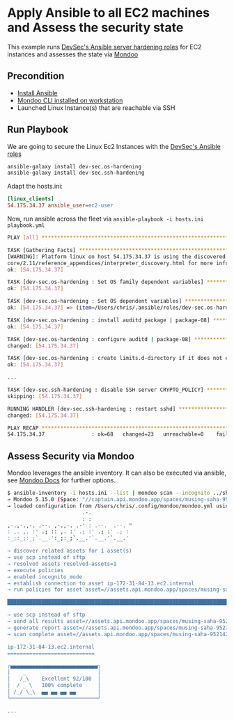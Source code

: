 # Apply Ansible to all EC2 machines and Assess the security state

This example runs [DevSec's Ansible server hardening roles](https://github.com/dev-sec/ansible-collection-hardening) for EC2 instances and assesses the state via [Mondoo](https://mondoo.com)

## Precondition

 * [Install Ansible](https://docs.ansible.com/ansible/latest/installation_guide/intro_installation.html)
 * [Mondoo CLI installed on workstation](https://mondoo.com/docs/operating_systems/installation/installation)
 * Launched Linux Instance(s) that are reachable via SSH

## Run Playbook

We are going to secure the Linux Ec2 Instances with the [DevSec's Ansible roles](https://github.com/dev-sec/ansible-collection-hardening)

```bash
ansible-galaxy install dev-sec.os-hardening
ansible-galaxy install dev-sec.ssh-hardening
```

Adapt the hosts.ini:

```ini
[linux_clients]
54.175.34.37 ansible_user=ec2-user
```

Now, run ansible across the fleet via `ansible-playbook -i hosts.ini playbook.yml`
 
```bash
PLAY [all] *******************************************************************************************************************************************************************************************************************************************************************

TASK [Gathering Facts] *******************************************************************************************************************************************************************************************************************************************************
[WARNING]: Platform linux on host 54.175.34.37 is using the discovered Python interpreter at /usr/bin/python, but future installation of another Python interpreter could change the meaning of that path. See https://docs.ansible.com/ansible-
core/2.11/reference_appendices/interpreter_discovery.html for more information.
ok: [54.175.34.37]

TASK [dev-sec.os-hardening : Set OS family dependent variables] **************************************************************************************************************************************************************************************************************
ok: [54.175.34.37]

TASK [dev-sec.os-hardening : Set OS dependent variables] *********************************************************************************************************************************************************************************************************************
ok: [54.175.34.37] => (item=/Users/chris/.ansible/roles/dev-sec.os-hardening/vars/Amazon.yml)

TASK [dev-sec.os-hardening : install auditd package | package-08] ************************************************************************************************************************************************************************************************************
ok: [54.175.34.37]

TASK [dev-sec.os-hardening : configure auditd | package-08] ******************************************************************************************************************************************************************************************************************
changed: [54.175.34.37]

TASK [dev-sec.os-hardening : create limits.d-directory if it does not exist | sysctl-31a, sysctl-31b] ************************************************************************************************************************************************************************
ok: [54.175.34.37]

...

TASK [dev-sec.ssh-hardening : disable SSH server CRYPTO_POLICY] **************************************************************************************************************************************************************************************************************
skipping: [54.175.34.37]

RUNNING HANDLER [dev-sec.ssh-hardening : restart sshd] ***********************************************************************************************************************************************************************************************************************
changed: [54.175.34.37]

PLAY RECAP *******************************************************************************************************************************************************************************************************************************************************************
54.175.34.37               : ok=68   changed=23   unreachable=0    failed=0    skipped=33   rescued=0    ignored=0  

```

## Assess Security via Mondoo

Mondoo leverages the ansible inventory. It can also be executed via ansible, see [Mondoo Docs](https://mondoo.com/docs/operating_systems/automation/ansible/) for further options.

```bash
$ ansible-inventory -i hosts.ini --list | mondoo scan --incognito ../shared/policies/linux-baseline.yaml
→ Mondoo 5.15.0 (Space: "//captain.api.mondoo.app/spaces/musing-saha-952142", Service Account: "1zDY7cJ7bA84JxxNBWDxBdui2xE", Managed Client: "1zDY7auR20SgrFfiGUT5qZWx6mE")
→ loaded configuration from /Users/chris/.config/mondoo/mondoo.yml using source default
                        .-.            
                        : :            
,-.,-.,-. .--. ,-.,-. .-' : .--.  .--. ™
: ,. ,. :' .; :: ,. :' .; :' .; :' .; :
:_;:_;:_;`.__.':_;:_;`.__.'`.__.'`.__.'

→ discover related assets for 1 asset(s)
→ use scp instead of sftp
→ resolved assets resolved-assets=1
→ execute policies
→ enabled incognito mode
→ establish connection to asset ip-172-31-84-13.ec2.internal
→ run policies for asset asset=//assets.api.mondoo.app/spaces/musing-saha-952142/assets/21Z96WwIkZkkLSV6INzTDMaHwuX

███████████████████████████████████████████████████████████████████████████ 100% ip-172-31-84-13.ec2.internal

→ use scp instead of sftp
→ send all results asset=//assets.api.mondoo.app/spaces/musing-saha-952142/assets/21Z96WwIkZkkLSV6INzTDMaHwuX
→ generate report asset=//assets.api.mondoo.app/spaces/musing-saha-952142/assets/21Z96WwIkZkkLSV6INzTDMaHwuX
→ scan complete asset=//assets.api.mondoo.app/spaces/musing-saha-952142/assets/21Z96WwIkZkkLSV6INzTDMaHwuX

ip-172-31-84-13.ec2.internal
============================

┌▄▄▄▄▄▄▄▄▄▄▄▄▄▄▄▄▄▄▄▄▄▄▄▄▄▄▄▄┐
│    _                       │
│   /_\    Excellent 92/100  │
│  / _ \   100% complete     │
│ /_/ \_\  ▄▄ ▄▄ ▄▄ ▄▄       │
└────────────────────────────┘

...
```